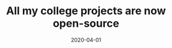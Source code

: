 ---
date: 2020-04-01
title: 'All my college projects are now open-source'
template: post
thumbnail: '../thumbnails/uminho-projects.png'
link: 'https://github.com/rgllm/uminho'
categories:
  - Development
tags:
  - college
---